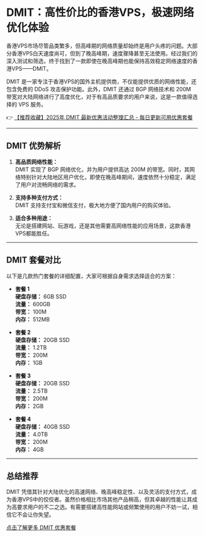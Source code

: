 # DMIT：高性价比的香港VPS，极速网络优化体验

香港VPS市场尽管品类繁多，但高峰期的网络质量却始终是用户头疼的问题。大部分香港VPS白天速度尚可，但到了晚高峰期，速度骤降甚至无法使用。经过我们的深入测试和筛选，终于找到了一款即使在晚高峰期也能保持高效稳定网络速度的香港VPS——DMIT。

DMIT 是一家专注于香港VPS的国外主机提供商，不仅能提供优质的网络性能，还包含免费的 DDoS 攻击保护功能。此外，DMIT 还通过 BGP 网络技术和 200M 带宽对大陆网络进行了高度优化，对于有高品质要求的用户来说，这是一款值得选择的 VPS 服务。

👉 [【推荐收藏】2025年 DMIT 最新优惠活动整理汇总 - 每日更新可用优惠套餐](https://bit.ly/dmit_coupon)

---

## DMIT 优势解析

1. **高品质网络性能：**  
   DMIT 实现了 BGP 网络优化，并为用户提供高达 200M 的带宽。同时，其网络特别针对大陆地区用户优化，即使在晚高峰期间，速度依然十分稳定，满足了用户对流畅网络的需求。

2. **支持多种支付方式：**  
   DMIT 支持支付宝和微信支付，极大地方便了国内用户的购买体验。

3. **适合多种用途：**  
   无论是搭建网站、玩游戏，还是其他需要高网络性能的应用场景，这款香港VPS都能胜任。

---

## DMIT 套餐对比

以下是几款热门套餐的详细配置，大家可根据自身需求选择适合的方案：

- **套餐 1**  
  **硬盘存储：** 6GB SSD  
  **流量：** 600GB  
  **带宽：** 100M  
  **内存：** 512MB  

- **套餐 2**  
  **硬盘存储：** 20GB SSD  
  **流量：** 1.2TB  
  **带宽：** 200M  
  **内存：** 1GB  

- **套餐 3**  
  **硬盘存储：** 20GB SSD  
  **流量：** 2.5TB  
  **带宽：** 200M  
  **内存：** 2GB  

- **套餐 4**  
  **硬盘存储：** 40GB SSD  
  **流量：** 4.0TB  
  **带宽：** 200M  
  **内存：** 4GB  

---

## 总结推荐

DMIT 凭借其针对大陆优化的高速网络、晚高峰稳定性、以及灵活的支付方式，成为香港VPS中的佼佼者。虽然价格相比市场其他产品稍高，但其卓越的性能让其成为高要求用户的不二之选。有需要搭建高性能网站或频繁使用的用户不妨一试，相信它不会让你失望。

[点击了解更多 DMIT 优惠套餐](https://bit.ly/dmit_coupon)
